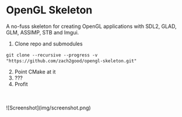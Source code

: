OpenGL Skeleton 
===

A no-fuss skeleton for creating OpenGL applications with SDL2, GLAD, GLM, ASSIMP, STB and Imgui.

1) Clone repo and submodules
```
git clone --recursive --progress -v "https://github.com/zach2good/opengl-skeleton.git"
```
2) Point CMake at it<br>
3) ???<br>
4) Profit<br>
<br>
<br>
![Screenshot](img/screenshot.png)